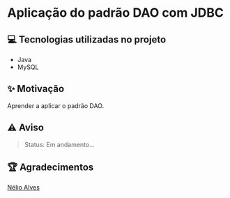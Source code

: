 # Aplicação do padrão DAO com JDBC

## 💻 Tecnologias utilizadas no projeto

- Java
- MySQL

## ✨ Motivação

Aprender a aplicar o padrão DAO.

## ⚠️ Aviso
> Status: Em andamento...

## 🏆 Agradecimentos

[Nélio Alves](https://www.udemy.com/course/java-curso-completo/)

